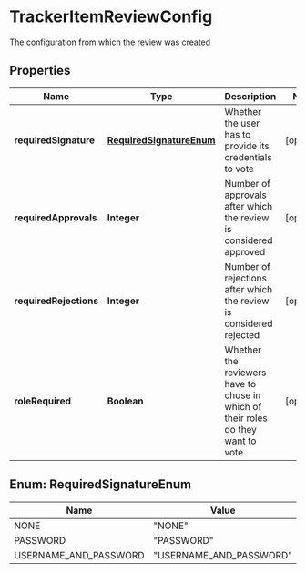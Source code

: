 

# TrackerItemReviewConfig

The configuration from which the review was created

## Properties

| Name | Type | Description | Notes |
|------------ | ------------- | ------------- | -------------|
|**requiredSignature** | [**RequiredSignatureEnum**](#RequiredSignatureEnum) | Whether the user has to provide its credentials to vote |  [optional] |
|**requiredApprovals** | **Integer** | Number of approvals after which the review is considered approved |  [optional] |
|**requiredRejections** | **Integer** | Number of rejections after which the review is considered rejected |  [optional] |
|**roleRequired** | **Boolean** | Whether the reviewers have to chose in which of their roles do they want to vote |  [optional] |



## Enum: RequiredSignatureEnum

| Name | Value |
|---- | -----|
| NONE | &quot;NONE&quot; |
| PASSWORD | &quot;PASSWORD&quot; |
| USERNAME_AND_PASSWORD | &quot;USERNAME_AND_PASSWORD&quot; |



